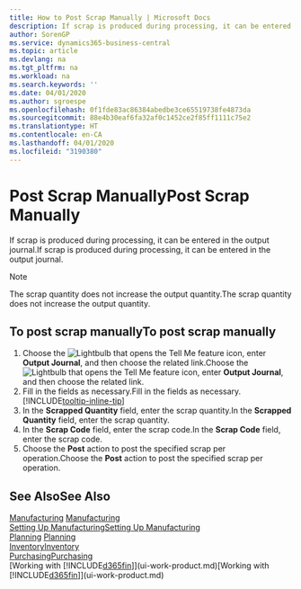 ```yaml
---
title: How to Post Scrap Manually | Microsoft Docs
description: If scrap is produced during processing, it can be entered in the output journal. Note that the scrap quantity does not increase the output quantity.
author: SorenGP
ms.service: dynamics365-business-central
ms.topic: article
ms.devlang: na
ms.tgt_pltfrm: na
ms.workload: na
ms.search.keywords: ''
ms.date: 04/01/2020
ms.author: sgroespe
ms.openlocfilehash: 0f1fde83ac86384abedbe3ce65519738fe4873da
ms.sourcegitcommit: 88e4b30eaf6fa32af0c1452ce2f85ff1111c75e2
ms.translationtype: HT
ms.contentlocale: en-CA
ms.lasthandoff: 04/01/2020
ms.locfileid: "3190380"
---
```

# <a name="post-scrap-manually"></a><span data-ttu-id="cac59-104">Post Scrap Manually</span><span class="sxs-lookup"><span data-stu-id="cac59-104">Post Scrap Manually</span></span>
<span data-ttu-id="cac59-105">If scrap is produced during processing, it can be entered in the output journal.</span><span class="sxs-lookup"><span data-stu-id="cac59-105">If scrap is produced during processing, it can be entered in the output journal.</span></span> 

> [!NOTE]
> <span data-ttu-id="cac59-106">The scrap quantity does not increase the output quantity.</span><span class="sxs-lookup"><span data-stu-id="cac59-106">The scrap quantity does not increase the output quantity.</span></span>  

## <a name="to-post-scrap-manually"></a><span data-ttu-id="cac59-107">To post scrap manually</span><span class="sxs-lookup"><span data-stu-id="cac59-107">To post scrap manually</span></span>  
1. <span data-ttu-id="cac59-108">Choose the ![Lightbulb that opens the Tell Me feature](media/ui-search/search_small.png "Tell me what you want to do") icon, enter **Output Journal**, and then choose the related link.</span><span class="sxs-lookup"><span data-stu-id="cac59-108">Choose the ![Lightbulb that opens the Tell Me feature](media/ui-search/search_small.png "Tell me what you want to do") icon, enter **Output Journal**, and then choose the related link.</span></span>  
2. <span data-ttu-id="cac59-109">Fill in the fields as necessary.</span><span class="sxs-lookup"><span data-stu-id="cac59-109">Fill in the fields as necessary.</span></span> [!INCLUDE[tooltip-inline-tip](includes/tooltip-inline-tip_md.md)]  
3. <span data-ttu-id="cac59-110">In the **Scrapped Quantity** field, enter the scrap quantity.</span><span class="sxs-lookup"><span data-stu-id="cac59-110">In the **Scrapped Quantity** field, enter the scrap quantity.</span></span>  
4. <span data-ttu-id="cac59-111">In the **Scrap Code** field, enter the scrap code.</span><span class="sxs-lookup"><span data-stu-id="cac59-111">In the **Scrap Code** field, enter the scrap code.</span></span>  
5. <span data-ttu-id="cac59-112">Choose the **Post** action to post the specified scrap per operation.</span><span class="sxs-lookup"><span data-stu-id="cac59-112">Choose the **Post** action to post the specified scrap per operation.</span></span>  

## <a name="see-also"></a><span data-ttu-id="cac59-113">See Also</span><span class="sxs-lookup"><span data-stu-id="cac59-113">See Also</span></span>  
<span data-ttu-id="cac59-114">[Manufacturing](production-manage-manufacturing.md)  </span><span class="sxs-lookup"><span data-stu-id="cac59-114">[Manufacturing](production-manage-manufacturing.md)  </span></span>  
[<span data-ttu-id="cac59-115">Setting Up Manufacturing</span><span class="sxs-lookup"><span data-stu-id="cac59-115">Setting Up Manufacturing</span></span>](production-configure-production-processes.md)  
<span data-ttu-id="cac59-116">[Planning](production-planning.md)    </span><span class="sxs-lookup"><span data-stu-id="cac59-116">[Planning](production-planning.md)    </span></span>  
[<span data-ttu-id="cac59-117">Inventory</span><span class="sxs-lookup"><span data-stu-id="cac59-117">Inventory</span></span>](inventory-manage-inventory.md)  
[<span data-ttu-id="cac59-118">Purchasing</span><span class="sxs-lookup"><span data-stu-id="cac59-118">Purchasing</span></span>](purchasing-manage-purchasing.md)  
<span data-ttu-id="cac59-119">[Working with [!INCLUDE[d365fin](includes/d365fin_md.md)]](ui-work-product.md)</span><span class="sxs-lookup"><span data-stu-id="cac59-119">[Working with [!INCLUDE[d365fin](includes/d365fin_md.md)]](ui-work-product.md)</span></span>
